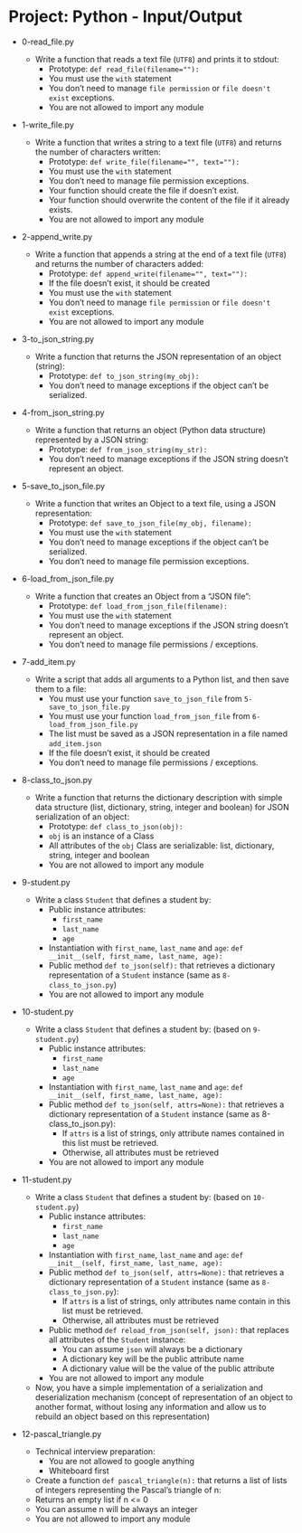 # Project: Python - Input/Output

*   0-read_file.py
    - Write a function that reads a text file (`UTF8`) and prints it to stdout:
      - Prototype: `def read_file(filename=""):`
      - You must use the `with` statement
      - You don’t need to manage `file permission` or `file doesn't exist` exceptions.
      - You are not allowed to import any module

*   1-write_file.py
    - Write a function that writes a string to a text file (`UTF8`) and returns the number of characters written:
      - Prototype: `def write_file(filename="", text=""):`
      - You must use the `with` statement
      - You don’t need to manage file permission exceptions.
      - Your function should create the file if doesn’t exist.
      - Your function should overwrite the content of the file if it already exists.
      - You are not allowed to import any module

*   2-append_write.py
    - Write a function that appends a string at the end of a text file (`UTF8`) and returns the number of characters added:
      - Prototype: `def append_write(filename="", text=""):`
      - If the file doesn’t exist, it should be created
      - You must use the `with` statement
      - You don’t need to manage `file permission` or `file doesn't exist` exceptions.
      - You are not allowed to import any module

*   3-to_json_string.py
    - Write a function that returns the JSON representation of an object (string):
      - Prototype: `def to_json_string(my_obj):`
      - You don’t need to manage exceptions if the object can’t be serialized.

*   4-from_json_string.py
    - Write a function that returns an object (Python data structure) represented by a JSON string:
      - Prototype: `def from_json_string(my_str):`
      - You don’t need to manage exceptions if the JSON string doesn’t represent an object.

*   5-save_to_json_file.py
    - Write a function that writes an Object to a text file, using a JSON representation:
      - Prototype: `def save_to_json_file(my_obj, filename):`
      - You must use the `with` statement
      - You don’t need to manage exceptions if the object can’t be serialized.
      - You don’t need to manage file permission exceptions.

*   6-load_from_json_file.py
    - Write a function that creates an Object from a “JSON file”:
      - Prototype: `def load_from_json_file(filename):`
      - You must use the `with` statement
      - You don’t need to manage exceptions if the JSON string doesn’t represent an object.
      - You don’t need to manage file permissions / exceptions.

*   7-add_item.py
    - Write a script that adds all arguments to a Python list, and then save them to a file:
      - You must use your function `save_to_json_file` from `5-save_to_json_file.py`
      - You must use your function `load_from_json_file` from `6-load_from_json_file.py`
      - The list must be saved as a JSON representation in a file named `add_item.json`
      - If the file doesn’t exist, it should be created
      - You don’t need to manage file permissions / exceptions.

*   8-class_to_json.py
    - Write a function that returns the dictionary description with simple data structure (list, dictionary, string, integer and boolean) for JSON serialization of an object:
      - Prototype: `def class_to_json(obj):`
      - `obj` is an instance of a Class
      - All attributes of the `obj` Class are serializable: list, dictionary, string, integer and boolean
      - You are not allowed to import any module

*   9-student.py
    - Write a class `Student` that defines a student by:
      - Public instance attributes:
        - `first_name`
        - `last_name`
        - `age`
      - Instantiation with `first_name`, `last_name` and `age`: `def __init__(self, first_name, last_name, age):`
      - Public method `def to_json(self):` that retrieves a dictionary representation of a `Student` instance (same as `8-class_to_json.py`)
      - You are not allowed to import any module

*   10-student.py
    - Write a class `Student` that defines a student by: (based on `9-student.py`)
      - Public instance attributes:
        - `first_name`
        - `last_name`
        - `age`
      - Instantiation with `first_name`, `last_name` and `age`: `def __init__(self, first_name, last_name, age):`
      - Public method `def to_json(self, attrs=None):` that retrieves a dictionary representation of a `Student` instance (same as 8-class_to_json.py):
        - If `attrs` is a list of strings, only attribute names contained in this list must be retrieved.
        - Otherwise, all attributes must be retrieved
      - You are not allowed to import any module

*   11-student.py
    - Write a class `Student` that defines a student by: (based on `10-student.py`)
      - Public instance attributes:
        - `first_name`
        - `last_name`
        - `age`
      - Instantiation with `first_name`, `last_name` and `age`: `def __init__(self, first_name, last_name, age):`
      - Public method `def to_json(self, attrs=None):` that retrieves a dictionary representation of a `Student` instance (same as `8-class_to_json.py`):
        - If `attrs` is a list of strings, only attributes name contain in this list must be retrieved.
        - Otherwise, all attributes must be retrieved
      - Public method `def reload_from_json(self, json):` that replaces all attributes of the `Student` instance:
        - You can assume `json` will always be a dictionary
        - A dictionary key will be the public attribute name
        - A dictionary value will be the value of the public attribute
      - You are not allowed to import any module
    - Now, you have a simple implementation of a serialization and deserialization mechanism (concept of representation of an object to another format, without losing any information and allow us to rebuild an object based on this representation)

*   12-pascal_triangle.py
    - Technical interview preparation:
      - You are not allowed to google anything
      - Whiteboard first
    - Create a function `def pascal_triangle(n):` that returns a list of lists of integers representing the Pascal’s triangle of n:
    - Returns an empty list if n <= 0
    - You can assume n will be always an integer
    - You are not allowed to import any module
